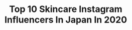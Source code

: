 ---
title: Top 10 Skincare Instagram Influencers In Japan In 2020
description: >-
  Find top skincare Instagram influencers in Japan in 2020. Most popular hashtags: #skincare #stayhome #spring #americaneagle.
platform: Instagram
profiles:
  - username: "daianaanghel"
    fullname: >-
      DAIANA Anghel
    location: "Japan"
    followers: 161461
    engagement: 581
    commentsToLikes: 0.004615
    id: ck5bzyq7ss3jf0i110q4wly88
    verified: false
    hashtags: "#bestoftrees, #armaniboutique, #daianaxdeciem, #workshopdeciem"
  - username: "seikamama7"
    fullname: >-
      seika ★ スキンケア好き
    location: "Japan"
    followers: 8090
    engagement: 300
    commentsToLikes: 0.075033
    id: ckaorjedrnhx50i78448f6yp1
    verified: false
    hashtags: "#pycno, #uv, #amordea, #jewelup"
  - username: "julia_beauty_tokyo"
    fullname: >-
      Julia • ユリア🌎
    location: "Japan"
    followers: 3617
    engagement: 1370
    commentsToLikes: 0.808188
    id: ckaoz5bqkkfqu0i78q0xx239p
    verified: false
    hashtags: "#indy, #portraitmode, #beautybattlepost, #strawberrynet"
  - username: "mm_mimosa"
    fullname: >-
      Kitty N.
    location: "Japan"
    followers: 43004
    engagement: 429
    commentsToLikes: 0.009624
    id: ck14ii7yzfj530i19h3x2xfos
    verified: false
    hashtags: "#chanelcoco, #highendmakeup, #makeupaddict, #whatinmybag"
  - username: "momoka.tamaoki"
    fullname: >-
      momo ☽
    location: "Japan"
    followers: 7774
    engagement: 1573
    commentsToLikes: 0.005872
    id: ck9hags6wch7c0j78ournxzlj
    verified: false
    hashtags: "#gbfasting, #used, #photo, #saladrecipe"
  - username: "_eiymajalil"
    fullname: >-
      Eiyma Jalil
    location: "Japan"
    followers: 27015
    engagement: 72
    commentsToLikes: 0.000000
    id: ck0w6r1cc9vvp0i19v9uponcj
    verified: false
    hashtags: ""
  - username: "rika_534"
    fullname: >-
      RIKA
    location: "Japan"
    followers: 11654
    engagement: 1428
    commentsToLikes: 0.034461
    id: ck6uc235rd1ky0j7125yw9iqs
    verified: false
    hashtags: "#skincare, #yukata, #pancakes, #refresh"
  - username: "mmmiii0909"
    fullname: >-
      𝐦𝐢𝐬𝐚𝐤𝐢🤍
    location: "Japan"
    followers: 6816
    engagement: 1910
    commentsToLikes: 0.034514
    id: ckaovs3fy5wve0i78jrmcarj0
    verified: false
    hashtags: "#naturalmakeup, #cafe, #trip, #me"
  - username: "pamypamypamy"
    fullname: >-
      朝比パメラ (Pamela Asahi)
    location: "Japan"
    followers: 171789
    engagement: 430
    commentsToLikes: 0.032251
    id: ck9hc9ajfkcu10j78miu9kd44
    verified: false
    hashtags: "#makeup, #cotd, #motd, #diet"
  - username: "aditsin"
    fullname: >-
      Aditiya M. Sobari
    location: "Japan"
    followers: 11653
    engagement: 1086
    commentsToLikes: 0.044872
    id: ck5zixjf9gk1c0i14d6n4p0vy
    verified: false
    hashtags: "#skincare, #skincareformen, #healthyskin, #misterindonesia"
---